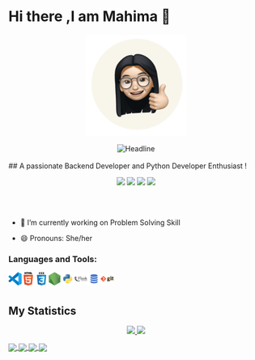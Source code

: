 # Hi there ,I am Mahima 👋
<!-- <p align="left"> <img src="https://komarev.com/ghpvc/?username=mahima-c&label=Views&color=blue&style=plastic" alt="mahima-c" /> </p> -->
<p align="center">
    <img width="200" src="https://github.com/Kathryn-Jie/Kathryn-Jie/blob/main/kathryn.png">
</p>
<!-- <p align="left"> <img src="https://komarev.com/ghpvc/?username=mahima-c&label=Views&color=blue&style=plastic" alt="mahima-c" /> </p> -->
 <div align=center>
        <img src="https://readme-typing-svg.herokuapp.com?color=%236FDA44&size=32&center=true&vCenter=true&width=600&height=50&lines=Hi+there+I'm+Mahima+%F0%9F%91%8B;EIE+Student;Back-End+Engineer;Problem+Solver" alt="Headline" />
    </div>
<br/>    
## A passionate Backend Developer and Python Developer Enthusiast !

<br/>
<p align="center">
<a href="https://in.linkedin.com/in/mahima-gupta-470653172"><img src="https://img.shields.io/badge/-Mahima%20Gupta-0077B5?style=flat&logo=Linkedin&logoColor=white"/></a>
<a href="mailto:mahimagupta84000@gmail.com"><img src="https://img.shields.io/badge/-mahimagupta84000@gmail.com-D14836?style=flat&logo=Gmail&logoColor=white"/></a>
 <a href="https://leetcode.com/13as1827000713/"><img src="https://img.shields.io/badge/-Mahima%20Gupta-ffd966?style=flat&logo=Leetcode&logoColor=white"/></a>
  <a href="https://www.codechef.com/users/mahimagupta840"><img src="https://img.shields.io/badge/-Mahima%20Gupta-ffd966?style=flat&logo=Codechef&logoColor=white"/></a>

</p>


<br/>
<br/>

- 🔭 I’m currently working on Problem Solving Skill
<!-- - 👯 I’m looking to collaborate on ... -->
<!-- - 🤔 I’m looking for help with ... -->
<!-- - 💬 Ask me about ... -->
- 😄 Pronouns: She/her
<!-- - ⚡ Fun fact: ... -->



### Languages and Tools:

<img align="left" alt="Visual Studio Code" width="26px" src="https://raw.githubusercontent.com/github/explore/80688e429a7d4ef2fca1e82350fe8e3517d3494d/topics/visual-studio-code/visual-studio-code.png" />
<img align="left" alt="HTML5" width="26px" src="https://raw.githubusercontent.com/github/explore/80688e429a7d4ef2fca1e82350fe8e3517d3494d/topics/html/html.png" />
<img align="left" alt="CSS3" width="26px" src="https://raw.githubusercontent.com/github/explore/80688e429a7d4ef2fca1e82350fe8e3517d3494d/topics/css/css.png" />
<img align="left" alt="Node.js" width="26px" src="https://raw.githubusercontent.com/github/explore/80688e429a7d4ef2fca1e82350fe8e3517d3494d/topics/nodejs/nodejs.png" />
<img align="left" alt="python" width="26px" src="https://raw.githubusercontent.com/github/explore/80688e429a7d4ef2fca1e82350fe8e3517d3494d/topics/python/python.png" />
<img align="left" alt="flask" width="26px" src="https://raw.githubusercontent.com/github/explore/80688e429a7d4ef2fca1e82350fe8e3517d3494d/topics/flask/flask.png" />
<img align="left" alt="SQL" width="26px" src="https://raw.githubusercontent.com/github/explore/80688e429a7d4ef2fca1e82350fe8e3517d3494d/topics/sql/sql.png" />
<img align="left" alt="Git" width="26px" src="https://raw.githubusercontent.com/github/explore/80688e429a7d4ef2fca1e82350fe8e3517d3494d/topics/git/git.png" />

<br />
<br/>

## My Statistics
<p align="center">
<a href="https://github.com/AVS1508">
  <img height="180em" src="https://github-readme-stats-eight-theta.vercel.app/api?username=mahima-c&show_icons=true&theme=algolia&include_all_commits=true&count_private=true"/>
  <img height="180em" src="https://github-readme-stats-eight-theta.vercel.app/api/top-langs/?username=mahima-c&layout=compact&langs_count=8&theme=algolia"/>
</a>
</p>

<a href="https://github.com/mahima-c/Internshala">
  <img align="center" src="https://github-readme-stats.vercel.app/api/pin/?username=mahima-c&repo=Internshala&theme=light" />

</a>
<a href="https://github.com/mahima-c/AkgGram">
 <img align="center" src="https://github-readme-stats.vercel.app/api/pin/?username=mahima-c&repo=AkgGram&theme=light" />
</a>

</a>
<a href="https://github.com/mahima-c/Sales-Analysics">
 <img align="center" src="https://github-readme-stats.vercel.app/api/pin/?username=mahima-c&repo=Sales-Analysics&theme=light" />
</a>
</a>
<a href="https://github.com/mahima-c/Mask-Detection">
 <img align="center" src="https://github-readme-stats.vercel.app/api/pin/?username=mahima-c&repo=Mask-Detection&theme=light" />
</a>

<br/>


